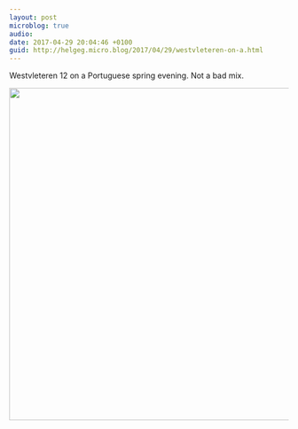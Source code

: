 ```yaml
---
layout: post
microblog: true
audio: 
date: 2017-04-29 20:04:46 +0100
guid: http://helgeg.micro.blog/2017/04/29/westvleteren-on-a.html
---
```

Westvleteren 12 on a Portuguese spring evening. Not a bad mix. 

<img src="http://helgeg.micro.blog/uploads/2017/5ac2f3a113.jpg" width="600" height="600" style="height: auto" />
